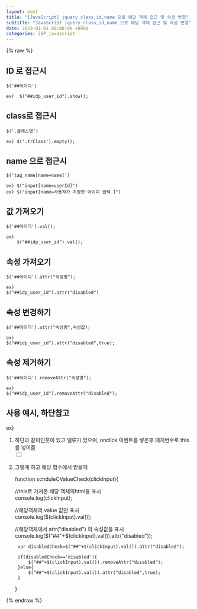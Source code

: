 ```yaml
---
layout: post
title: "[JavaScript] jquery_class,id,name 으로 해당 객체 접근 및 속성 변경"
subtitle: "JavaScript jquery_class,id,name 으로 해당 객체 접근 및 속성 변경"
date: 2023-01-01 00:00:00 +0900
categories: JSP_javascript
---
```

{% raw %}
## ID 로 접근시  
	$('##아이디')  
  
	ex)  $("##idp_user_id").show();  
  
## class로 접근시  
  
	$('.클래스명')  
  
	ex) $('.trClass').empty();  
  
## name 으로 접근시  
	$('tag_name[name=name]')  
  
	ex) $("input[name=userId]")  
	ex) $("input[name=사용자가 지정한 아이디 입력 ]")  
  
## 값 가져오기  
	$('##아이디').val();  
  
	ex)  
		$("##idp_user_id").val();  
  
## 속성 가져오기  
  
	$('##아이디').attr("속성명");  
  
	ex)  
	$("##idp_user_id").attr("disabled")  
  
## 속성 변경하기  
  
	$('##아이디').attr("속성명",속성값);  
  
	ex)  
	$("##idp_user_id").attr("disabled",true);  
  
## 속성 제거하기  
  
	$('##아이디').removeAttr("속성명");  
  
	ex)  
	$("##idp_user_id").removeAttr("disabled");  
  
## 사용 예시, 하단참고  
  
ex)  
1. 하단과 같이인풋이 있고 벨류가 있으며, onclick 이벤트를 넣은후 매게변수로 this 를 넣어줌  
	<input id="timeDay" type="checkbox" class="" value="timeDayValue" onclick="schduleCValueCheck(this)">  
  
2. 그렇게 하고 해당 함수에서 받을때  
  
    function schduleCValueCheck(clickInput){  
  
	//this로 가져온 해당 객체의html을 표시  
        console.log(clickInput);  
  
	//해당객체의 value 값만 표시  
        console.log($(clickInput).val());  
  
	//해당객체에서 attr("disabled") 의 속성값을 표시  
        console.log($("##"+$(clickInput).val()).attr("disabled"));  
  
        var disabledCheck=$("##"+$(clickInput).val()).attr("disabled");  
  
        if(disabledCheck=='disabled'){  
            $("##"+$(clickInput).val()).removeAttr("disabled");  
        }else{  
            $("##"+$(clickInput).val()).attr("disabled",true);  
        }  
  
    }  
  
                                                                                                                                                                                                                                                                                                                                                                                                                                                                                                                                                                                                                                                                                                                                                                                                                                                                                                                                                                                                                                                                                                                                                                                                                                                                                                                                                                                                                 

{% endraw %}
